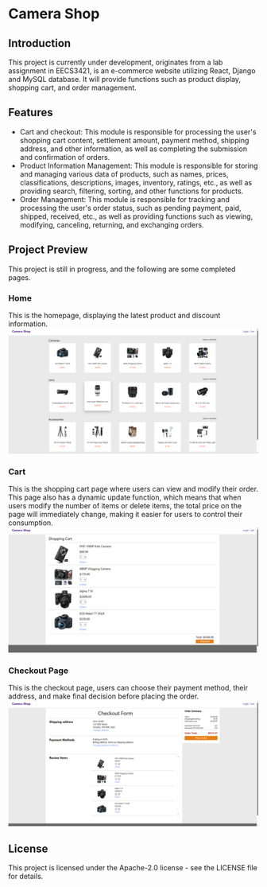 # Camera Shop
## Introduction 
This project is currently under development, originates from a lab assignment in EECS3421, is an e-commerce website utilizing React, Django and MySQL database. It will provide functions such as product display, shopping cart, and order management.
## Features
- Cart and checkout: This module is responsible for processing the user's shopping cart content, settlement amount, payment method, shipping address, and other information, as well as completing the submission and confirmation of orders.
- Product Information Management: This module is responsible for storing and managing various data of products, such as names, prices, classifications, descriptions, images, inventory, ratings, etc., as well as providing search, filtering, sorting, and other functions for products. 
- Order Management: This module is responsible for tracking and processing the user's order status, such as pending payment, paid, shipped, received, etc., as well as providing functions such as viewing, modifying, canceling, returning, and exchanging orders. 
## Project Preview
This project is still in progress, and the following are some completed pages.
### Home

This is the homepage, displaying the latest product and discount information. 
<img src="images/inprogress/homepage.png" />

### Cart
This is the shopping cart page where users can view and modify their order. This page also has a dynamic update function, which means that when users modify the number of items or delete items, the total price on the page will immediately change, making it easier for users to control their consumption.
<img src="images/inprogress/cartpage.png" />

### Checkout Page
This is the checkout page, users can choose their payment method, their address, and make final decision before placing the order.
<img src="images/inprogress/checkout.png" />

## License
This project is licensed under the Apache-2.0 license - see the LICENSE file for details.
